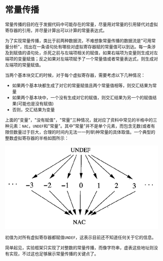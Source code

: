 # 常量传播

常量传播的目的在于发掘代码中可能存在的常量，尽量用对常量的引用替代对虚拟寄存器的引用，并尽量计算出可以计算的常量表达式。

为了实现常量传播，类比于前两种数据流，不难想象常量传播的数据流是"可用常量分析"，找出在一条语句处有哪些对虚拟寄存器赋的常量值可以到达。每一条涉及到赋值的语句处，杀死之前与左端项相关的赋值，如果右端项为变量则生成对左端项的变量赋值；反之如果对左端项赋予了一个常量值或者常量表达式，则生成对左端项的常量赋值。

当两个基本块交汇的时候，对于每个虚拟寄存器，需要考虑以下几种情况：

- 如果两个基本块都生成了对它的常量赋值且两个常量值相等，则交汇结果为常量
- 如果两个基本块中，一个没有生成对它的赋值，则交汇结果为另一个的赋值结果(可能也是没有赋值)
- 否则，交汇结果为变量

上面的"变量"，"没有赋值"，"常量"三种情况，就对应了资料中常见的半格中的三种元素：`NAC`，`UNDEF`和"常量"。其中"常量"并不是单个元素，而包含无数(或者有限但数量过于巨大，合理的时间内无法一一列举)种常量的具体取值。一个典型的整数虚拟寄存器的半格如图所示：

![int_lattice](./pic/int_lattice.png)

初值为对所有虚拟寄存器都赋值`UNDEF`，这表示目前还不知道任何关于它的信息。

简单起见，实验框架只实现了对整数的常量传播，而像字符串，虚表这些地址则没有实现，不过这也足够展示常量传播的关键点了。